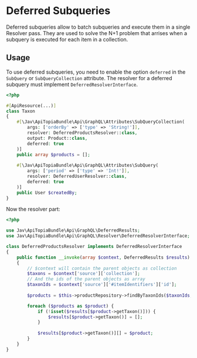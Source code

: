 # Deferred Subqueries

Deferred subqueries allow to batch subqueries and execute them in a single Resolver pass.
They are used to solve the N+1 problem that arrises when a subquery is executed for each item in a collection.

## Usage

To use deferred subqueries, you need to enable the option `deferred` in the `SubQuery` or `SubQueryCollection` attribute.
The resolver for a deferred subquery must implement `DeferredResolverInterface`.

```php
<?php

#[ApiResource(...)]
class Taxon
{
    #[\Jav\ApiTopiaBundle\Api\GraphQL\Attributes\SubQueryCollection(
        args: ['orderBy' => ['type' => 'String!']],
        resolver: DeferredProductsResolver::class,
        output: Product::class,
        deferred: true
    )]
    public array $products = [];
    
    #[\Jav\ApiTopiaBundle\Api\GraphQL\Attributes\SubQuery(
        args: ['period' => ['type' => 'Int!']],
        resolver: DeferredUserResolver::class,
        deferred: true
    )]
    public User $createdBy;
}
```

Now the resolver part:

```php
<?php

use Jav\ApiTopiaBundle\Api\GraphQL\DeferredResults;
use Jav\ApiTopiaBundle\Api\GraphQL\Resolver\DeferredResolverInterface;

class DeferredProductsResolver implements DeferredResolverInterface
{
    public function __invoke(array $context, DeferredResults $results): void
    {
        // $context will contain the parent objects as collection
        $taxons = $context['source']['collection'];
        // And the ids of the parent objects as array
        $taxonIds = $context['source']['#itemIdentifiers']['id'];
    
        $products = $this->productRepository->findByTaxonIds($taxonIds, $context['orderBy']);

        foreach ($products as $product) {
            if (!isset($results[$product->getTaxon()])) {
                $results[$product->getTaxon()] = [];
            }
        
            $results[$product->getTaxon()][] = $product;
        }
    }
}
```